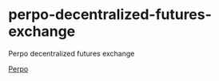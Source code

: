 # perpo-decentralized-futures-exchange
Perpo decentralized futures exchange

[Perpo](https://perpo.trade)
